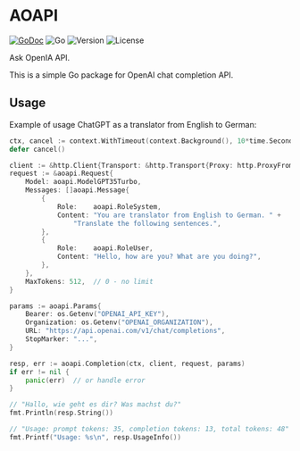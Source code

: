 # AOAPI

[![GoDoc](https://godoc.org/github.com/z0rr0/aoapi?status.svg)](https://godoc.org/github.com/z0rr0/aoapi)
![Go](https://github.com/z0rr0/aoapi/workflows/Go/badge.svg)
![Version](https://img.shields.io/github/tag/z0rr0/aoapi.svg)
![License](https://img.shields.io/github/license/z0rr0/aoapi.svg)

Ask OpenIA API.

This is a simple Go package for OpenAI chat completion API.

## Usage

Example of usage ChatGPT as a translator from English to German:

```go
ctx, cancel := context.WithTimeout(context.Background(), 10*time.Second)
defer cancel()

client := &http.Client{Transport: &http.Transport{Proxy: http.ProxyFromEnvironment}}
request := &aoapi.Request{
    Model: aoapi.ModelGPT35Turbo,
    Messages: []aoapi.Message{
        {
            Role:    aoapi.RoleSystem,
            Content: "You are translator from English to German. " +
                "Translate the following sentences.",
        },
        {
            Role:    aoapi.RoleUser,
            Content: "Hello, how are you? What are you doing?",
        },
    },
    MaxTokens: 512,  // 0 - no limit
}

params := aoapi.Params{
	Bearer: os.Getenv("OPENAI_API_KEY"),
	Organization: os.Getenv("OPENAI_ORGANIZATION"),
	URL: "https://api.openai.com/v1/chat/completions",
    StopMarker: "...",
}

resp, err := aoapi.Completion(ctx, client, request, params)
if err != nil {
    panic(err)  // or handle error
}

// "Hallo, wie geht es dir? Was machst du?"
fmt.Println(resp.String())

// "Usage: prompt tokens: 35, completion tokens: 13, total tokens: 48"
fmt.Printf("Usage: %s\n", resp.UsageInfo())
```